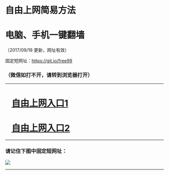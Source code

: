 ﻿# 自由上网简易方法

# 电脑、手机一键翻墙

（2017/09/18 更新，网址有效）

固定短网址：https://git.io/free99

### （微信如打不开，请转到浏览器打开）


***





# &nbsp;&nbsp; <a href="http://ft34804673.fwq-tz1005.info/fwqtz01.html?t=09180018190 " target="_blank">自由上网入口1</a>
# &nbsp;&nbsp; <a href="http://ft2820611600.fwq-tz1006.info/fwqtz02.html?t=091800127164 " target="_blank">自由上网入口2</a>
***

### 请记住下图中固定短网址：

<img src="https://s3-us-west-2.amazonaws.com/fwq-1001/yjfq-20170905okok.png" /> 


***

